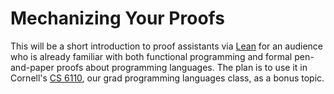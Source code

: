 Mechanizing Your Proofs
=======================

This will be a short introduction to proof assistants via [Lean][] for an audience who is already familiar with both functional programming and formal pen-and-paper proofs about programming languages.
The plan is to use it in Cornell's [CS 6110][], our grad programming languages class, as a bonus topic.

[lean]: http://leanprover.github.io
[cs 6110]: http://www.cs.cornell.edu/courses/CS6110/
